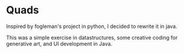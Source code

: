 # Quads
Inspired by fogleman's project in python, I decided to rewrite it in java.

This was a simple exercise in datastructures, some creative coding for generative art, and UI development in Java.
